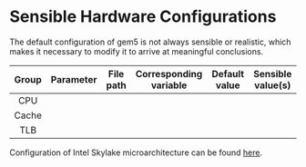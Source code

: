 # Sensible Hardware Configurations

The default configuration of gem5 is not always sensible or realistic, which makes it
necessary to modify it to arrive at meaningful conclusions.

| Group | Parameter | File path | Corresponding variable | Default value | Sensible value(s) |
| :---: | :---: | :---: | :---: | :---: | :---: |
| CPU | | | | | |
| Cache | | | | | |
| TLB | | | | | |

Configuration of Intel Skylake microarchitecture can be found [here](https://www.7-cpu.com/cpu/Skylake.html).
